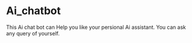 # Ai_chatbot
This Ai chat bot can Help you like your persional Ai assistant.
You can ask any query of yourself.
